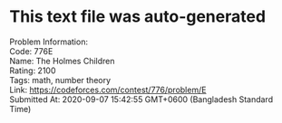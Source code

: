 # This text file was auto-generated  
  
Problem Information:  
Code: 776E  
Name: The Holmes Children  
Rating: 2100  
Tags: math, number theory  
Link: https://codeforces.com/contest/776/problem/E  
Submitted At: 2020-09-07 15:42:55 GMT+0600 (Bangladesh Standard Time)  
